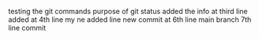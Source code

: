 testing the git commands
purpose of git status
added the info at third line
added at 4th line
my ne added line
new commit at 6th line
main branch 7th line commit
